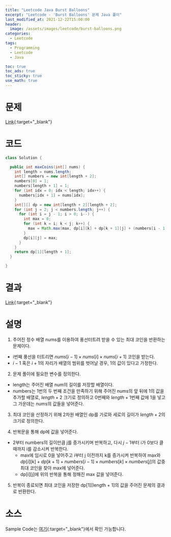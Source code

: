 ```yaml
---
title: "Leetcode Java Burst Balloons"
excerpt: "Leetcode - 'Burst Balloons' 문제 Java 풀이"
last_modified_at: 2021-12-22T15:00:00
header:
  image: /assets/images/leetcode/burst-balloons.png
categories:
  - Leetcode
tags:
  - Programming
  - Leetcode
  - Java

toc: true
toc_ads: true
toc_sticky: true
use_math: true
---
```

# 문제
[Link](https://leetcode.com/problems/burst-balloons/){:target="_blank"}

# 코드
```java
class Solution {

  public int maxCoins(int[] nums) {
    int length = nums.length;
    int[] numbers = new int[length + 2];
    numbers[0] = 1;
    numbers[length + 1] = 1;
    for (int idx = 0; idx < length; idx++) {
      numbers[idx + 1] = nums[idx];
    }
    int[][] dp = new int[length + 2][length + 2];
    for (int j = 2; j < numbers.length; j++) {
      for (int i = j - 1; i > 0; i--) {
        int max = 0;
        for (int k = i; k < j; k++) {
          max = Math.max(max, dp[i][k] + dp[k + 1][j] + (numbers[i - 1] * numbers[k] * numbers[j]));
        }
        dp[i][j] = max;
      }
    }
    return dp[1][length + 1];
  }

}
```

# 결과
[Link](https://leetcode.com/submissions/detail/605377106/){:target="_blank"}

# 설명
1. 주어진 정수 배열 nums를 이용하여 풍선터트려 받을 수 있는 최대 코인을 반환하는 문제이다.
- i번째 풍선을 터트리면 $nums[i - 1] \times nums[i] \times nums[i + 1]$ 코인을 받는다.
- $i - 1$ 혹은 $i + 1$의 자리가 배열의 범위를 벗어날 경우, 1의 값이 있다고 가정한다.

2. 문제 풀이에 필요한 변수를 정의한다.
- length는 주어진 배열 num의 길이를 저장할 배열이다.
- numbers는 1번의 두 번째 조건을 만족하기 위해 주어진 nums의 앞 뒤에 1의 값을 추가할 배열로, $length + 2$ 크기로 정의하고 0번째와 $length + 1$번째 값에 1을 넣고 그 가운데는 nums의 값들을 넣어준다.

3. 최대 코인을 산정하기 위해 2차원 배열인 dp를 가로와 세로의 길이가 $length + 2$의 크기로 정의한다.

4. 반복문을 통해 dp에 값을 넣어준다.
- 2부터 numbers의 길이만큼 j를 증가시키며 반복하고, 다시 $j - 1$부터 i가 0보다 클 때까지 i를 감소시켜 반복한다.
  - max에 임시로 0을 넣어주고 i부터 j 이전까지 k를 증가시켜 반복하여 max와 $dp[i][k] + dp[k + 1] + numbers[i - 1] \times numbers[k] \times numbers[j]$의 값중 최대 코인을 찾아 max에 넣어준다.
  - dp[i][j]에 위의 반복을 통해 정해진 max 값을 넣어준다.

5. 반복이 종료되면 최대 코인을 저장한 dp[1][length + 1]의 값을 주어진 문제의 결과로 반환한다.

# 소스
Sample Code는 [여기](https://github.com/GracefulSoul/leetcode/blob/master/src/main/java/gracefulsoul/problems/BurstBalloons.java){:target="_blank"}에서 확인 가능합니다.